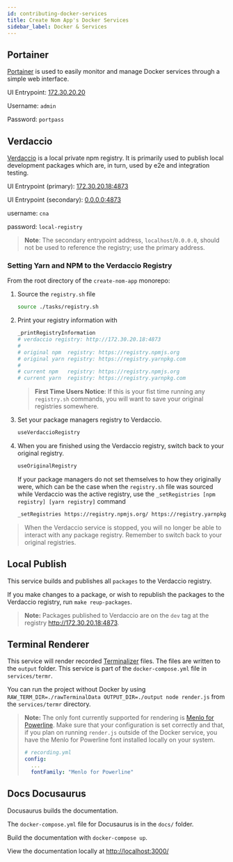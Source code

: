 ```yaml
---
id: contributing-docker-services
title: Create Nom App's Docker Services
sidebar_label: Docker & Services
---
```


## Portainer

[Portainer](https://github.com/portainer/portainer) is used to easily monitor
and manage Docker services through a simple web interface.

UI Entrypoint: [172.30.20.20](http://172.30.20.20)

Username: `admin`

Password: `portpass`

## Verdaccio

[Verdaccio](https://github.com/verdaccio/verdaccio) is a local private npm
registry. It is primarily used to publish local development packages which are,
in turn, used by e2e and integration testing.

UI Entrypoint (primary): [172.30.20.18:4873](http://172.30.20.18:4873)

UI Entrypoint (secondary): [0.0.0.0:4873](http://0.0.0.0:4873)

username: `cna`

password: `local-registry`

> **Note**: The secondary entrypoint address, `localhost`/`0.0.0.0`, should not
> be used to reference the registry; use the primary address.

### Setting Yarn and NPM to the Verdaccio Registry

From the root directory of the `create-nom-app` monorepo:

1. Source the `registry.sh` file

    ```sh
    source ./tasks/registry.sh
    ```

2. Print your registry information with

    ```sh
    _printRegistryInformation
    # verdaccio registry: http://172.30.20.18:4873
    #
    # original npm  registry: https://registry.npmjs.org
    # original yarn registry: https://registry.yarnpkg.com
    #
    # current npm   registry: https://registry.npmjs.org
    # current yarn  registry: https://registry.yarnpkg.com
    ```

    > **First Time Users Notice**: If this is your fist time running any
    > `registry.sh` commands, you will want to save your original registries
    > somewhere.

3. Set your package managers registry to Verdaccio.

    ```sh
    useVerdaccioRegistry
    ```

4. When you are finished using the Verdaccio registry, switch back to your
   original registry.

    ```sh
    useOriginalRegistry
    ```

    If your package managers do not set themselves to how they originally were,
    which can be the case when the `registry.sh` file was sourced while
    Verdaccio was the active registry, use the `_setRegistries [npm registry]
    [yarn registry]` command

    ```sh
    _setRegistries https://registry.npmjs.org/ https://registry.yarnpkg
    ```

> When the Verdaccio service is stopped, you will no longer be able to
> interact with any package registry. Remember to switch back to your
> original registries.

## Local Publish

This service builds and publishes all `packages` to the Verdaccio registry.

If you make changes to a package, or wish to republish the packages to the
Verdaccio registry, run `make reup-packages`.

> **Note:** Packages published to Verdaccio are on the `dev` tag at the registry
> <http://172.30.20.18:4873>.

## Terminal Renderer

This service will render recorded
[Terminalizer](https://github.com/faressoft/terminalizer) files. The files are
written to the `output` folder. This service is part of the `docker-compose.yml`
file in `services/termr`.

You can run the project without Docker by using `RAW_TERM_DIR=./rawTerminalData
OUTPUT_DIR=./output node render.js` from the `services/termr` directory.

> **Note:** The only font currently supported for rendering is [Menlo for
> Powerline][MFP-font]. Make sure that your configuration is set correctly and
> that, if you plan on running `render.js` outside of the Docker service, you
> have the Menlo for Powerline font installed locally on your system.
>
> ```yaml
> # recording.yml
> config:
>   ...
>   fontFamily: "Menlo for Powerline"
> ```

## Docs Docusaurus

Docusaurus builds the documentation.

The `docker-compose.yml` file for Docusaurus is in the `docs/` folder.

Build the documentation with `docker-compose up`.

View the documentation locally at <http://localhost:3000/>

[MFP-font]: https://github.com/abertsch/Menlo-for-Powerline
